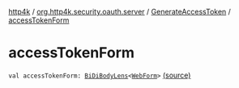 [http4k](../../index.md) / [org.http4k.security.oauth.server](../index.md) / [GenerateAccessToken](index.md) / [accessTokenForm](./access-token-form.md)

# accessTokenForm

`val accessTokenForm: `[`BiDiBodyLens`](../../org.http4k.lens/-bi-di-body-lens/index.md)`<`[`WebForm`](../../org.http4k.lens/-web-form/index.md)`>` [(source)](https://github.com/http4k/http4k/blob/master/http4k-security-oauth/src/main/kotlin/org/http4k/security/oauth/server/GenerateAccessToken.kt#L73)